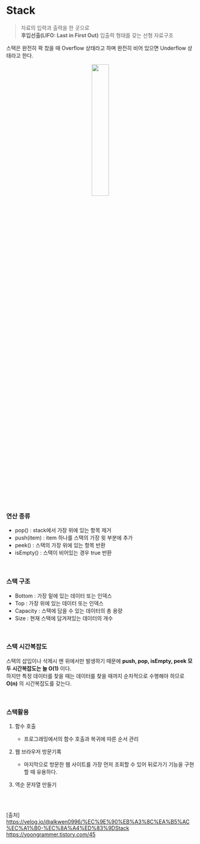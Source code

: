 # Stack

> 자료의 입력과 출력을 한 곳으로 <br>
> **후입선출(LIFO: Last in First Out)** 입출력 형태를 갖는 선형 자료구조

스택은 완전히 꽉 찼을 때 Overflow 상태라고 하며 완전히 비어 있으면 Underflow 상태라고 한다.

<p align="center">
  <img src="https://img1.daumcdn.net/thumb/R1280x0/?scode=mtistory2&fname=https%3A%2F%2Fblog.kakaocdn.net%2Fdn%2FbcgR9A%2FbtqSX70PCTe%2FdMSMQoJcZhDpq4sRRpu3A0%2Fimg.png" width="30%"/>
</p>

### 연산 종류
- pop() : stack에서 가장 위에 있는 항목 제거
- push(item) : item 하나를 스택의 가장 윗 부분에 추가
- peek() : 스택의 가장 위에 있는 항목 반환
- isEmpty() : 스택이 비어있는 경우 true 반환

<br>

### 스택 구조
- Bottom : 가장 밑에 있는 데이터 또는 인덱스
- Top : 가장 위에 있는 데이터 또는 인덱스
- Capacity : 스택에 담을 수 있는 데이터의 총 용량
- Size : 현재 스택에 담겨져있는 데이터의 개수

<br>

### 스택 시간복잡도
스택의 삽입이나 삭제시 맨 위에서만 발생하기 때문에 **push, pop, isEmpty, peek 모두 시간복잡도는 늘 O(1)** 이다.   
하지만 특정 데이터를 찾을 때는 데이터를 찾을 때까지 순차적으로 수행해야 하므로 **O(n)** 의 시간복잡도를 갖는다.

<br>

### 스택활용
1. 함수 호출
    - 프로그래밍에서의 함수 호출과 복귀에 따른 순서 관리

2. 웹 브라우저 방문기록
    - 마지막으로 방문한 웹 사이트를 가장 먼저 조회할 수 있어 뒤로가기 기능을 구현할 때 유용하다.

3. 역순 문자열 만들기

<br>

##

[출처] <br>
https://velog.io/@alkwen0996/%EC%9E%90%EB%A3%8C%EA%B5%AC%EC%A1%B0-%EC%8A%A4%ED%83%9DStack
https://yoongrammer.tistory.com/45
